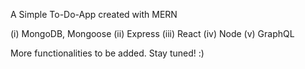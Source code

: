 A Simple To-Do-App created with MERN 

(i) MongoDB, Mongoose
(ii) Express
(iii) React
(iv) Node
(v) GraphQL

More functionalities to be added. Stay tuned! :)
